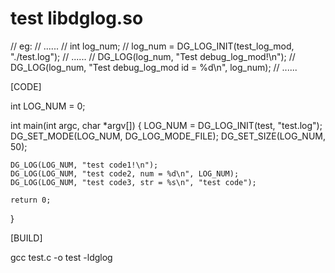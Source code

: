 # test libdglog.so

// eg:
//	    ......
//      int log_num;
//      log_num = DG_LOG_INIT(test_log_mod, "./test.log");
//      ......
//      DG_LOG(log_num, "Test debug_log_mod!\n");
//      DG_LOG(log_num, "Test debug_log_mod id = %d\n", log_num);
//      ......

[CODE]

int LOG_NUM = 0;

int main(int argc, char *argv[])
{
    LOG_NUM = DG_LOG_INIT(test, "test.log");
    DG_SET_MODE(LOG_NUM, DG_LOG_MODE_FILE);
    DG_SET_SIZE(LOG_NUM, 50);

    DG_LOG(LOG_NUM, "test code1!\n");
    DG_LOG(LOG_NUM, "test code2, num = %d\n", LOG_NUM);
    DG_LOG(LOG_NUM, "test code3, str = %s\n", "test code");
    
    return 0;
}

[BUILD]

gcc test.c -o test -ldglog
